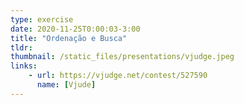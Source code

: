 ```yaml
---
type: exercise
date: 2020-11-25T0:00:03-3:00
title: "Ordenação e Busca"
tldr: 
thumbnail: /static_files/presentations/vjudge.jpeg
links: 
    - url: https://vjudge.net/contest/527590
      name: [Vjude]
---
```


